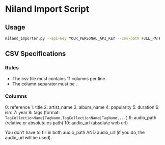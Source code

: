 # Niland Import Script

Usage
----
```bash
niland_importer.py --api-key YOUR_PERSONAL_API_KEY --csv-path FULL_PATH_TO_THE_CSV_FILE
```

CSV Specifications
----
### Rules ###
* The csv file must contains 11 columns per line.
* The column separator must be `;`

### Columns ###
0: reference
1: title
2: artist_name
3: album_name
4: popularity
5: duration
6: isrc
7: year
8: tags (format: `TagCollectionName|TagName,TagCollectionName|TagName,...`)
9: audio_path (relative or absolute os path)
10: audio_url (absolute web url)

You don't have to fill in both audio\_path AND audio\_url (if you do, the audio\_url will be used).
